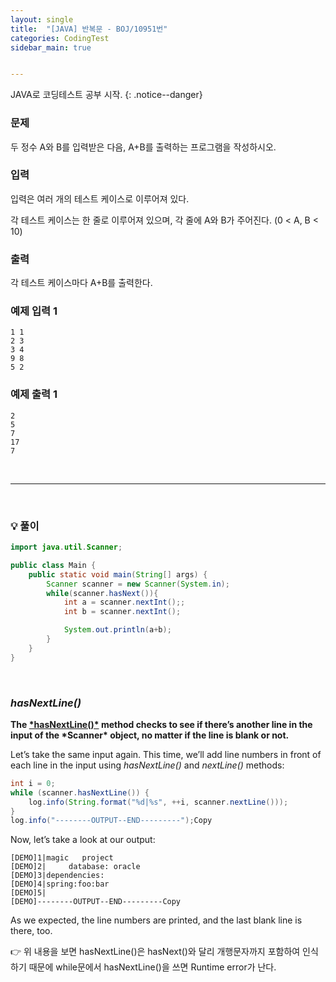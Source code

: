 ```yaml
---
layout: single
title:  "[JAVA] 반복문 - BOJ/10951번"
categories: CodingTest
sidebar_main: true


---
```


JAVA로 코딩테스트 공부 시작.
{: .notice--danger}

### 문제

두 정수 A와 B를 입력받은 다음, A+B를 출력하는 프로그램을 작성하시오.

### 입력

입력은 여러 개의 테스트 케이스로 이루어져 있다.

각 테스트 케이스는 한 줄로 이루어져 있으며, 각 줄에 A와 B가 주어진다. (0 < A, B < 10)

### 출력

각 테스트 케이스마다 A+B를 출력한다.

### 예제 입력 1

```
1 1
2 3
3 4
9 8
5 2
```

### 예제 출력 1

```
2
5
7
17
7
```

<br/>

<hr/>

<br/>

### 💡 풀이

```java
import java.util.Scanner;

public class Main {
    public static void main(String[] args) {
        Scanner scanner = new Scanner(System.in);
        while(scanner.hasNext()){
            int a = scanner.nextInt();;
            int b = scanner.nextInt();

            System.out.println(a+b);
        }
    }
}
```

<br/>

### *hasNextLine()*

**The [\*hasNextLine()\*](https://docs.oracle.com/en/java/javase/21/docs/api/java.base/java/util/Scanner.html#hasNextLine()) method checks to see if there’s another line in the input of the \*Scanner\* object, no matter if the line is blank or not.**

Let’s take the same input again. This time, we’ll add line numbers in front of each line in the input using *hasNextLine()* and *nextLine()* methods:

```java
int i = 0;
while (scanner.hasNextLine()) {
    log.info(String.format("%d|%s", ++i, scanner.nextLine()));
}
log.info("--------OUTPUT--END---------");Copy
```

Now, let’s take a look at our output:

```plaintext
[DEMO]1|magic	project
[DEMO]2|     database: oracle
[DEMO]3|dependencies:
[DEMO]4|spring:foo:bar
[DEMO]5|
[DEMO]--------OUTPUT--END---------Copy
```

As we expected, the line numbers are printed, and the last blank line is there, too.



👉 위 내용을 보면 hasNextLine()은 hasNext()와 달리 개행문자까지 포함하여 인식하기 때문에 while문에서 hasNextLine()을 쓰면 Runtime error가 난다.
